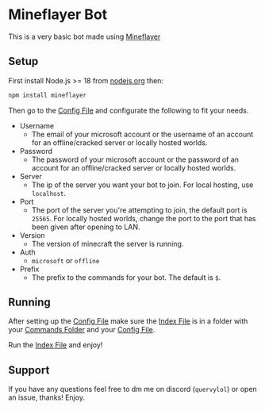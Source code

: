 # Mineflayer Bot
This is a very basic bot made using [Mineflayer](https://github.com/PrismarineJS/mineflayer)

## Setup
First install Node.js >= 18 from [nodejs.org](https://nodejs.org/) then:

```bash
npm install mineflayer
```

Then go to the [Config File](https://github.com/quervyloll/urban-adventure/blob/main/config.json) and configurate the following to fit your needs.
- Username
  - The email of your microsoft account or the username of an account for an offline/cracked server or locally hosted worlds.
- Password
  - The password of your microsoft account or the password of an account for an offline/cracked server or locally hosted worlds.
- Server
  - The ip of the server you want your bot to join. For local hosting, use `localhost`.
- Port
  - The port of the server you're attempting to join, the default port is `25565`. For locally hosted worlds, change the port to the port that has been given after opening to LAN.
- Version
    - The version of minecraft the server is running.
- Auth
  - `microsoft` or `offline`
- Prefix
  - The prefix to the commands for your bot. The default is `$`.

## Running
After setting up the [Config File](https://github.com/quervyloll/urban-adventure/blob/main/config.json) make sure the [Index File](https://github.com/quervyloll/urban-adventure/blob/main/index.js) is in a folder with your [Commands Folder](https://github.com/quervyloll/urban-adventure/tree/main/commands) and your [Config File](https://github.com/quervyloll/urban-adventure/blob/main/config.json).

Run the [Index File](https://github.com/quervyloll/urban-adventure/blob/main/index.js) and enjoy!




## Support
If you have any questions feel free to dm me on discord (```quervylol```) or open an issue, thanks! Enjoy.
